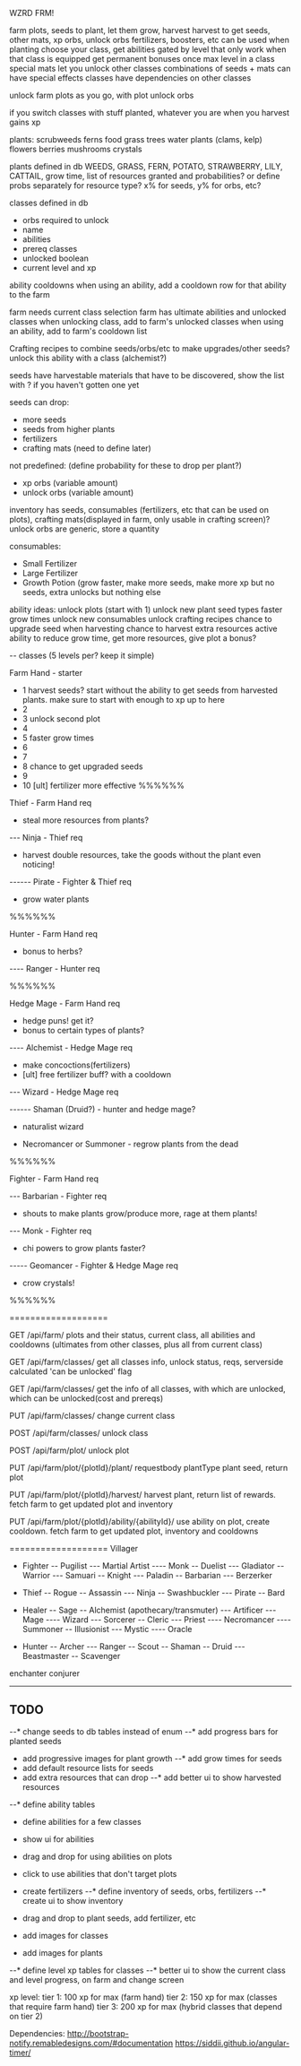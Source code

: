 WZRD FRM!

farm plots, seeds to plant, let them grow, harvest
harvest to get seeds, other mats, xp orbs, unlock orbs
fertilizers, boosters, etc can be used when planting
choose your class, get abilities gated by level that only work when that class is equipped
get permanent bonuses once max level in a class
special mats let you unlock other classes
combinations of seeds + mats can have special effects
classes have dependencies on other classes

unlock farm plots as you go, with plot unlock orbs

if you switch classes with stuff planted, whatever you are when you harvest gains xp


plants:
scrubweeds
ferns
food
grass
trees
water plants (clams, kelp)
flowers
berries
mushrooms
crystals

plants defined in db
    WEEDS,
    GRASS,
    FERN,
    POTATO,
    STRAWBERRY,
    LILY,
    CATTAIL,
grow time, list of resources granted and probabilities? or define probs separately for resource type? x% for seeds, y% for orbs, etc?

classes defined in db
- orbs required to unlock
- name
- abilities
- prereq classes
- unlocked boolean
- current level and xp

ability cooldowns
when using an ability, add a cooldown row for that ability to the farm

farm needs current class selection
farm has ultimate abilities and unlocked classes
when unlocking class, add to farm's unlocked classes
when using an ability, add to farm's cooldown list

Crafting recipes to combine seeds/orbs/etc to make upgrades/other seeds?
unlock this ability with a class (alchemist?)

seeds have harvestable materials that have to be discovered, show the list with ? if you haven't gotten one yet

seeds can drop:
* more seeds
* seeds from higher plants
* fertilizers
* crafting mats (need to define later)

not predefined: (define probability for these to drop per plant?)
* xp orbs (variable amount)
* unlock orbs (variable amount)

inventory has seeds, consumables (fertilizers, etc that can be used on plots), crafting mats(displayed in farm, only usable in crafting screen)?
unlock orbs are generic, store a quantity

consumables:
* Small Fertilizer
* Large Fertilizer
* Growth Potion
(grow faster, make more seeds, make more xp but no seeds, extra unlocks but nothing else


ability ideas:
unlock plots (start with 1)
unlock new plant seed types
faster grow times
unlock new consumables
unlock crafting recipes
chance to upgrade seed when harvesting
chance to harvest extra resources
active ability to reduce grow time, get more resources, give plot a bonus?


-- classes (5 levels per? keep it simple)

Farm Hand - starter
- 1 harvest seeds? start without the ability to get seeds from harvested plants. make sure to start with enough to xp up to here
- 2
- 3 unlock second plot
- 4
- 5 faster grow times
- 6
- 7
- 8 chance to get upgraded seeds
- 9
- 10 [ult] fertilizer more effective
%%%%%%

Thief - Farm Hand req
- steal more resources from plants?

--- Ninja - Thief req
- harvest double resources, take the goods without the plant even noticing!

------ Pirate - Fighter & Thief req
- grow water plants

%%%%%%

Hunter - Farm Hand req
- bonus to herbs?

---- Ranger - Hunter req


%%%%%%

Hedge Mage - Farm Hand req
- hedge puns! get it?
- bonus to certain types of plants?

---- Alchemist - Hedge Mage req
- make concoctions(fertilizers)
- [ult] free fertilizer buff? with a cooldown

--- Wizard - Hedge Mage req

------ Shaman (Druid?) - hunter and hedge mage?
- naturalist wizard

- Necromancer or Summoner - regrow plants from the dead

%%%%%%

Fighter - Farm Hand req

--- Barbarian - Fighter req
- shouts to make plants grow/produce more, rage at them plants!

--- Monk - Fighter req
- chi powers to grow plants faster?

----- Geomancer - Fighter & Hedge Mage req
- crow crystals!

%%%%%%

===================

GET /api/farm/
    plots and their status, current class, all abilities and cooldowns (ultimates from other classes, plus all from current class)

GET /api/farm/classes/
    get all classes info, unlock status, reqs, serverside calculated 'can be unlocked' flag

GET /api/farm/classes/
    get the info of all classes, with which are unlocked, which can be unlocked(cost and prereqs)

PUT /api/farm/classes/
    change current class

POST /api/farm/classes/
    unlock class

POST /api/farm/plot/
    unlock plot

PUT /api/farm/plot/{plotId}/plant/  requestbody plantType
    plant seed, return plot

PUT /api/farm/plot/{plotId}/harvest/
    harvest plant, return list of rewards. fetch farm to get updated plot and inventory

PUT /api/farm/plot/{plotId}/ability/{abilityId}/
    use ability on plot, create cooldown. fetch farm to get updated plot, inventory and cooldowns

===================
Villager

- Fighter
-- Pugilist
--- Martial Artist
---- Monk
-- Duelist
--- Gladiator
-- Warrior
--- Samuari
-- Knight
--- Paladin
-- Barbarian
--- Berzerker

- Thief
-- Rogue
-- Assassin
--- Ninja
-- Swashbuckler
--- Pirate
-- Bard


- Healer
-- Sage
-- Alchemist    (apothecary/transmuter)
--- Artificer
--- Mage
---- Wizard
--- Sorcerer
-- Cleric
--- Priest
---- Necromancer
---- Summoner
-- Illusionist
--- Mystic
---- Oracle

- Hunter
-- Archer
--- Ranger
-- Scout
-- Shaman
-- Druid
--- Beastmaster
-- Scavenger

enchanter
conjurer

-------------
TODO 
-------------
--* change seeds to db tables instead of enum
--* add progress bars for planted seeds
* add progressive images for plant growth
--* add grow times for seeds
* add default resource lists for seeds
* add extra resources that can drop
--* add better ui to show harvested resources

--* define ability tables
* define abilities for a few classes
* show ui for abilities
* drag and drop for using abilities on plots
* click to use abilities that don't target plots

* create fertilizers
--* define inventory of seeds, orbs, fertilizers
--* create ui to show inventory
* drag and drop to plant seeds, add fertilizer, etc

* add images for classes
* add images for plants

--* define level xp tables for classes
--* better ui to show the current class and level progress, on farm and change screen


xp level:
tier 1: 100 xp for max (farm hand)
tier 2: 150 xp for max (classes that require farm hand)
tier 3: 200 xp for max (hybrid classes that depend on tier 2)

Dependencies:
http://bootstrap-notify.remabledesigns.com/#documentation
https://siddii.github.io/angular-timer/

